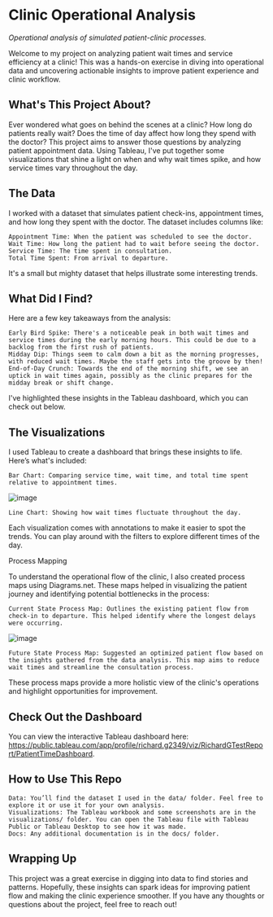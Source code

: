 # Clinic Operational Analysis
_Operational analysis of simulated patient-clinic processes._ 

Welcome to my project on analyzing patient wait times and service efficiency at a clinic! This was a hands-on exercise in diving into operational data and uncovering actionable insights to improve patient experience and clinic workflow.

## What's This Project About?

Ever wondered what goes on behind the scenes at a clinic? How long do patients really wait? Does the time of day affect how long they spend with the doctor? This project aims to answer those questions by analyzing patient appointment data. Using Tableau, I've put together some visualizations that shine a light on when and why wait times spike, and how service times vary throughout the day.

## The Data

I worked with a dataset that simulates patient check-ins, appointment times, and how long they spent with the doctor. The dataset includes columns like:

    Appointment Time: When the patient was scheduled to see the doctor.
    Wait Time: How long the patient had to wait before seeing the doctor.
    Service Time: The time spent in consultation.
    Total Time Spent: From arrival to departure.

It's a small but mighty dataset that helps illustrate some interesting trends.

## What Did I Find?

Here are a few key takeaways from the analysis:

    Early Bird Spike: There's a noticeable peak in both wait times and service times during the early morning hours. This could be due to a backlog from the first rush of patients.
    Midday Dip: Things seem to calm down a bit as the morning progresses, with reduced wait times. Maybe the staff gets into the groove by then!
    End-of-Day Crunch: Towards the end of the morning shift, we see an uptick in wait times again, possibly as the clinic prepares for the midday break or shift change.

I've highlighted these insights in the Tableau dashboard, which you can check out below.

## The Visualizations

I used Tableau to create a dashboard that brings these insights to life. Here’s what's included:

    Bar Chart: Comparing service time, wait time, and total time spent relative to appointment times.
![image](https://github.com/user-attachments/assets/e93665e8-743c-4efa-98e9-f3268a51b7d2)

    Line Chart: Showing how wait times fluctuate throughout the day.

Each visualization comes with annotations to make it easier to spot the trends. You can play around with the filters to explore different times of the day.

Process Mapping

To understand the operational flow of the clinic, I also created process maps using Diagrams.net. These maps helped in visualizing the patient journey and identifying potential bottlenecks in the process:

    Current State Process Map: Outlines the existing patient flow from check-in to departure. This helped identify where the longest delays were occurring.
![image](https://github.com/user-attachments/assets/bc45b6a7-7a50-49d0-abe8-a4d51f3e1540)

    Future State Process Map: Suggested an optimized patient flow based on the insights gathered from the data analysis. This map aims to reduce wait times and streamline the consultation process.

These process maps provide a more holistic view of the clinic's operations and highlight opportunities for improvement.

## Check Out the Dashboard

You can view the interactive Tableau dashboard here: https://public.tableau.com/app/profile/richard.g2349/viz/RichardGTestReport/PatientTimeDashboard.

## How to Use This Repo

    Data: You’ll find the dataset I used in the data/ folder. Feel free to explore it or use it for your own analysis.
    Visualizations: The Tableau workbook and some screenshots are in the visualizations/ folder. You can open the Tableau file with Tableau Public or Tableau Desktop to see how it was made.
    Docs: Any additional documentation is in the docs/ folder.

## Wrapping Up

This project was a great exercise in digging into data to find stories and patterns. Hopefully, these insights can spark ideas for improving patient flow and making the clinic experience smoother. If you have any thoughts or questions about the project, feel free to reach out!
